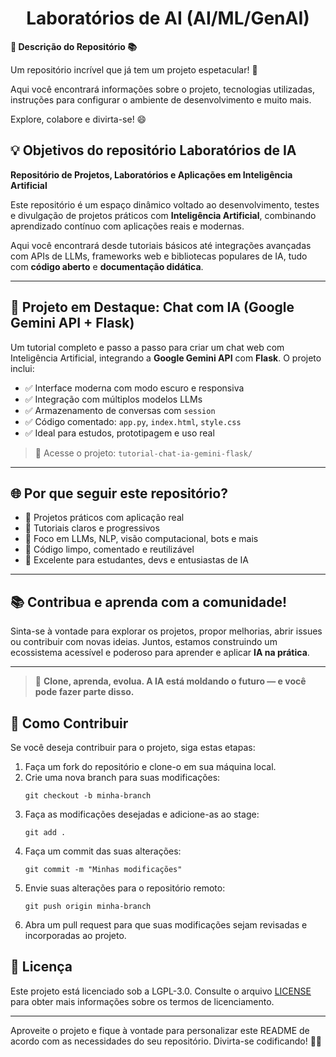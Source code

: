 
<h1 align="center">Laboratórios de AI (AI/ML/GenAI)</h1>

<div align="left">
  <strong>🚀 Descrição do Repositório 📚</strong>
</div>

<div align="left">
  </p>
  <p>Um repositório incrível que já tem um projeto espetacular! 🎉</p>
  <p>Aqui você encontrará informações sobre o projeto, tecnologias utilizadas, instruções para configurar o ambiente de desenvolvimento e muito mais.</p>
  <p>Explore, colabore e divirta-se! 😄</p>
</div>

<!--
## 📖 Índice

- [Objetivos do repositório Laboratórios de IA](##💡objetivos-do-repositorio-laboratórios-de-ia)
- [Tecnologias](#tecnologias)
- [Configuração do Ambiente](#configuração-do-ambiente)
- [Como Contribuir](#como-contribuir)
- [Licença](#licença)
-->

## 💡 Objetivos do repositório Laboratórios de IA

**Repositório de Projetos, Laboratórios e Aplicações em Inteligência Artificial**

Este repositório é um espaço dinâmico voltado ao desenvolvimento, testes e divulgação de projetos práticos com **Inteligência Artificial**, combinando aprendizado contínuo com aplicações reais e modernas.

Aqui você encontrará desde tutoriais básicos até integrações avançadas com APIs de LLMs, frameworks web e bibliotecas populares de IA, tudo com **código aberto** e **documentação didática**.

---

## 🚀 Projeto em Destaque: Chat com IA (Google Gemini API + Flask)

Um tutorial completo e passo a passo para criar um chat web com Inteligência Artificial, integrando a **Google Gemini API** com **Flask**. O projeto inclui:

- ✅ Interface moderna com modo escuro e responsiva  
- ✅ Integração com múltiplos modelos LLMs  
- ✅ Armazenamento de conversas com `session`  
- ✅ Código comentado: `app.py`, `index.html`, `style.css`  
- ✅ Ideal para estudos, prototipagem e uso real

> 🔗 Acesse o projeto: `tutorial-chat-ia-gemini-flask/`

---

## 🌐 Por que seguir este repositório?

- 📌 Projetos práticos com aplicação real  
- 📌 Tutoriais claros e progressivos  
- 📌 Foco em LLMs, NLP, visão computacional, bots e mais  
- 📌 Código limpo, comentado e reutilizável  
- 📌 Excelente para estudantes, devs e entusiastas de IA

---

## 📚 Contribua e aprenda com a comunidade!

Sinta-se à vontade para explorar os projetos, propor melhorias, abrir issues ou contribuir com novas ideias. Juntos, estamos construindo um ecossistema acessível e poderoso para aprender e aplicar **IA na prática**.

---

> 🌟 **Clone, aprenda, evolua. A IA está moldando o futuro — e você pode fazer parte disso.**

## 🤝 Como Contribuir

Se você deseja contribuir para o projeto, siga estas etapas:

1. Faça um fork do repositório e clone-o em sua máquina local.
2. Crie uma nova branch para suas modificações:
   ```
   git checkout -b minha-branch
   ```
3. Faça as modificações desejadas e adicione-as ao stage:
   ```
   git add .
   ```
4. Faça um commit das suas alterações:
   ```
   git commit -m "Minhas modificações"
   ```
5. Envie suas alterações para o repositório remoto:
   ```
   git push origin minha-branch
   ```
6. Abra um pull request para que suas modificações sejam revisadas e incorporadas ao projeto.

## 📄 Licença

Este projeto está licenciado sob a LGPL-3.0. Consulte o arquivo [LICENSE](LICENSE) para obter mais informações sobre os termos de licenciamento.

---

Aproveite o projeto e fique à vontade para personalizar este README de acordo com as necessidades do seu repositório. Divirta-se codificando! 🎉😄
